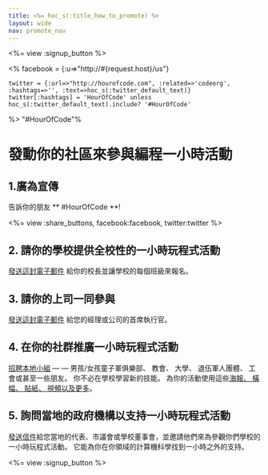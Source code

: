 ```yaml
---
title: <%= hoc_s(:title_how_to_promote) %>
layout: wide
nav: promote_nav
---
```

<%= view :signup_button %>

<%
    facebook = {:u=>"http://#{request.host}/us"}

    twitter = {:url=>"http://hourofcode.com", :related=>'codeorg', :hashtags=>'', :text=>hoc_s(:twitter_default_text)}
    twitter[:hashtags] = 'HourOfCode' unless hoc_s(:twitter_default_text).include? '#HourOfCode'
%> "#HourOfCode"%

# 發動你的社區來參與編程一小時活動

## 1.廣為宣傳

告訴你的朋友 ** #HourOfCode **!

<%= view :share_buttons, facebook:facebook, twitter:twitter %>

## 2. 請你的學校提供全校性的一小時玩程式活動

[發送這封電子郵件](<%= resolve_url('/promote/resources#sample-emails') %>) 給你的校長並讓學校的每個班級來報名。

## 3. 請你的上司一同參與

[發送這封電子郵件](<%= resolve_url('/promote/resources#sample-emails') %>) 給您的經理或公司的首席執行官。

## 4. 在你的社群推廣一小時玩程式活動

[招聘本地小組](<%= resolve_url('/promote/resources#sample-emails') %>) — — 男孩/女孩童子軍俱樂部、 教會、 大學、 退伍軍人團體、 工會或甚至一些朋友。 你不必在學校學習新的技能。 為你的活動使用這些[海報、 橫幅、 貼紙、 視頻以及更多](<%= resolve_url('/promote/resources') %>)。

## 5. 詢問當地的政府機構以支持一小時玩程式活動

[發送信件](<%= resolve_url('/promote/resources#sample-emails') %>)給您當地的代表、市議會或學校董事會，並邀請他們來為參觀你們學校的一小時玩程式活動。 它能為你在你領域的計算機科學找到一小時之外的支持。

<%= view :signup_button %>